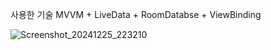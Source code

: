 사용한 기술
MVVM + LiveData + RoomDatabse + ViewBinding

![Screenshot_20241225_223210](https://github.com/user-attachments/assets/8d958832-63c5-4f54-8897-4f40c88f184a)

